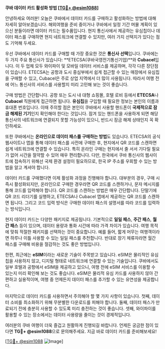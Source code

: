 **쿠바 데이터 카드 활성화 방법 [[TG💪+ @esim1088](https://t.me/s/esim1088)]**

안녕하세요 여러분! 오늘은 쿠바에서 데이터 카드를 구매하고 활성화하는 방법에 대해 자세히 알아보겠습니다. 해외여행을 준비 중이거나 쿠바에서 일정 기간 머물 계획이 있으신 분들이라면 데이터 카드는 필수품입니다. 현지 통신사에서 제공하는 유심칩이나 데이터 패스를 구매하면 현지 네트워크에 연결할 수 있지만, 여러 가지 선택지가 있다는 점도 기억해 두세요.

우선 쿠바에서 데이터 카드를 구매할 때 가장 중요한 것은 **통신사 선택**입니다. 쿠바에는 두 가지 주요 통신사가 있습니다: **ETECSA(쿠바국영전기통신기업)**와 **Cubacel**입니다. 이 두 업체 모두 와이파이 및 모바일 데이터 서비스를 제공하며, 각각 다른 장단점이 있습니다. ETECSA는 공항과 도시 중심부에서 쉽게 접근할 수 있는 매장에서 유심칩을 구매할 수 있고, Cubacel은 주로 상업 지역에서 더 많이 사용됩니다. 따라서 여행 전에 어느 통신사의 서비스를 사용할지 미리 고민해 보는 것이 좋습니다.

구매 방법은 간단합니다. 공항 또는 도시 내 대형 쇼핑몰, 호텔 로비 등에서 **ETECSA**나 **Cubacel** 직원에게 접근하면 됩니다. **유심칩**을 구입할 때 필요한 정보는 본인의 이름과 휴대폰 번호입니다. 이때 주의할 점은 본인이 쿠바에서 사용할 핸드폰이 **국제적으로 잠금 해제된 기기**인지 확인해야 한다는 것입니다. 잠겨 있는 핸드폰을 사용하게 되면 해당 통신사의 네트워크에 연결되지 못할 가능성이 있으니, 반드시 잠금 해제 상태인지 꼭 확인하세요.

또한 쿠바에서는 **온라인으로 데이터 패스를 구매하는 방법**도 있습니다. ETECSA의 공식 웹사이트나 앱을 통해 데이터 패스를 사전에 구매한 후, 현지에서 QR 코드를 스캔하면 쉽게 네트워크에 연결할 수 있습니다. 특히 온라인 구매는 현지에서 줄 서서 기다릴 필요가 없어 시간을 절약할 수 있어 매우 편리합니다. 다만, 한국에서 쿠바 통신사의 웹사이트에 접속하기 위해선 국제 환경 설정이 필요하므로, 한국 IP 주소를 우회할 수 있는 방법을 알고 계셔야 합니다.

데이터 카드를 구매했다면 이제 활성화 과정을 진행해야 합니다. 대부분의 경우, 구매 시 즉시 활성화되지만, 온라인으로 구매한 경우라면 QR 코드를 스캔하거나, 문자 메시지를 통해 코드를 입력해야 합니다. QR 코드를 스캔하는 방법은 매우 간단합니다. 단말기에 QR 코드 리더기를 실행하고, ETECSA나 Cubacel 앱에서 제공하는 QR 코드를 스캔하면 됩니다. 그리고 코드 입력 방식은 구매한 데이터 패스의 설명서를 따라 코드를 입력하는 방식입니다.

현지 데이터 카드는 다양한 패키지로 제공됩니다. 기본적으로 **일일 패스**, **주간 패스**, **월간 패스** 등이 있으며, 데이터 용량과 통화 시간에 따라 가격 차이가 있습니다. 여행 목적에 맞춰 적절한 패키지를 선택하는 것이 중요합니다. 예를 들어, 짧게 머무는 여행객이라면 하루나 이틀 사용할 수 있는 일일 패스를 추천합니다. 반대로 장기 체류자라면 월간 패스를 구매해 비용을 절감하는 것도 좋은 방법입니다.

한편, 최근에는 **eSIM**이라는 새로운 기술이 주목받고 있습니다. eSIM은 물리적인 유심칩을 사용하지 않고, 디지털 형태로 네트워크에 연결할 수 있는 기술입니다. 쿠바에서도 일부 호텔과 공항에서 eSIM을 제공하고 있으니, 여행 전에 eSIM 서비스를 이용할 수 있는지 미리 확인해 보는 것도 좋습니다. eSIM은 물리적 유심 카드를 사용하지 않아 간편하고 실용적이며, 여행 중 언제든지 데이터 패스를 추가할 수 있는 유연성을 제공합니다.

마지막으로 데이터 카드를 사용하면서 주의해야 할 몇 가지 사항이 있습니다. 첫째, 데이터 소비를 최소화하기 위해 무분별한 다운로드를 피해야 합니다. 둘째, 데이터 패스가 만료되기 전에 충분히 사용할 수 있도록 미리 충전하는 것이 좋습니다. 셋째, 와이파이를 활용할 수 있는 장소에서는 데이터 사용량을 줄이는 것이 경제적입니다.

여러분의 쿠바 여행이 더욱 즐겁고 원활하게 진행되길 바랍니다. 언제든 궁금한 점이 있다면 **TG💪+ @esim1088**으로 문의해주세요. 지금 바로 데이터 카드를 준비해보세요!

[[TG💪+ @esim1088](https://t.me/s/esim1088) ![Image](https://i.postimg.cc/Y0z9fWf4/image.png)]